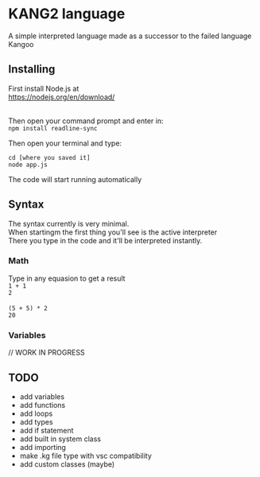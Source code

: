 # KANG2 language

A simple interpreted language made as a successor to the failed language Kangoo

## Installing

First install Node.js at <br>
https://nodejs.org/en/download/ <br><br>

Then open your command prompt and enter in:<br>
`npm install readline-sync` <br>

Then open your terminal and type:

`cd [where you saved it]` <br>
`node app.js` <br>

The code will start running automatically

## Syntax

The syntax currently is very minimal.<br>
When startingm the first thing you'll see is the active interpreter<br>
There you type in the code and it'll be interpreted instantly.

### Math

Type in any equasion to get a result <br>
`1 + 1`<br>
`2` <br><br>
`(5 + 5) * 2`<br>
`20`<br>

### Variables

// WORK IN PROGRESS

## TODO

- add variables
- add functions
- add loops
- add types
- add if statement
- add built in system class
- add importing
- make .kg file type with vsc compatibility
- add custom classes (maybe)

